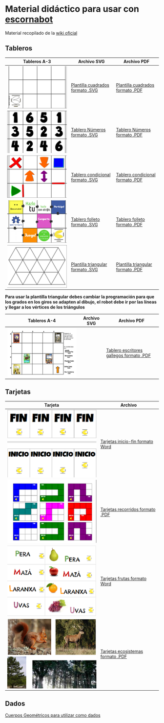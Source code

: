 # Material didáctico para usar con [escornabot](http://escornabot.com)

Material recopilado de la [wiki oficial](http://escornabot.org/wiki/index.php/Recursos)

## Tableros  
  
Tableros A-3         | Archivo SVG          | Archivo PDF         
------------- | ------------- | -------------              
![plantilla-cuadrada.png](imagenes/plantilla-cuadrada.png)  | [Plantilla cuadrados formato .SVG](https://drive.google.com/file/d/0B32DBGno8hnobk51LXhJUHp0Vlk/view) | [Plantilla cuadrados formato .PDF](https://drive.google.com/file/d/0B32DBGno8hnodjZWVXVJTGdiY0k/view)  
![tablero-numeros.png](imagenes/tablero-numeros.png) | [Tablero Números formato .SVG](https://drive.google.com/file/d/0B32DBGno8hnoTDlCNWl0N3ZRdGc/view) | [Tablero Números formato .PDF](https://drive.google.com/file/d/0B0UX14YozB7jTno0dTlkeHpnVVFTNGMzaFpuelZmNlhidkNF/view) 
![tablero-condicional.png](imagenes/tablero-condicional.png) | [Tablero condicional formato .SVG](https://drive.google.com/file/d/0B32DBGno8hnocW1KQ2dnUHFKVzg/view) | [Tablero condicional formato .PDF](https://drive.google.com/file/d/0B32DBGno8hnoalZfUDlqZjEya1U/view)  
![tablero-folleto.png](imagenes/tablero-folleto.png) | [Tablero folleto formato .SVG](https://drive.google.com/file/d/0B32DBGno8hnoeld1VlFjakIzUFE/view?usp=drive_web) | [Tablero folleto formato .PDF](https://drive.google.com/file/d/0B32DBGno8hnoM1pBOEhCa0lFTjg/view)  
![plantilla-triangular.png](imagenes/plantilla-triangular.png)  | [Plantilla triangular formato .SVG](https://drive.google.com/file/d/0B32DBGno8hnoSEkyN3VRM1I0Rmc/view) | [Plantilla triangular formato .PDF](https://drive.google.com/file/d/0B32DBGno8hnod1pXVzdfVG54VnM/view)  

**Para usar la plantilla triangular debes cambiar la programación para que los grados en los giros se adapten al dibujo, el robot debe ir por las líneas y llegar a los vértices de los triángulos**
  
Tableros A-4         | Archivo SVG          | Archivo PDF         
------------- | ------------- | -------------       
![tablero-escritores-gallegos.png](imagenes/tablero-escritores-gallegos.png) | | [Tablero escritores gallegos formato .PDF](https://drive.google.com/file/d/0B5m90BTAG1QYSExtNWdBNjVuU0E/view)  
  
## Tarjetas

Tarjeta         | Archivo            
------------- | -------------       
![tarjetas-inicio-fin.png](imagenes/tarjetas-inicio-fin.png) | [Tarjetas inicio-fin formato Word](https://docs.google.com/document/d/12gfkgnx5Rgb8NKzSXDHQ7-2KmUop8931cPN26ciuWcE/edit) 
![tarjetas-recorridos.png](imagenes/tarjetas-recorridos.png) | [Tarjetas recorridos formato .PDF](https://drive.google.com/file/d/0B0UX14YozB7jTGZ3d1dYSGNsSkJZU0Fqd1BTMjJCMWdHVGRB/view) 
![tarjetas-frutas.png](imagenes/tarjetas-frutas.png) | [Tarjetas frutas formato Word](https://docs.google.com/document/d/1xnoPbf6wEXKz65S-1-KflOl4RJz2JpOLmkt9J7G1E6k/edit)  
![tarjetas-ecosistemas.png](imagenes/tarjetas-ecosistemas.png) | [Tarjetas ecosistemas formato .PDF](http://escornabot.org/wiki/images/f/f7/Ecosistemas.pdf)
  
## Dados

[Cuerpos Geométricos para utilizar como dados](https://drive.google.com/file/d/0B0UX14YozB7jc0IyU1Rfb01kR3M/view)
